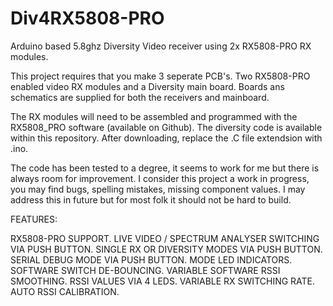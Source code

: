 # Div4RX5808-PRO
Arduino based 5.8ghz  Diversity Video receiver using 2x RX5808-PRO RX modules.

This project requires that you make 3 seperate PCB's. Two RX5808-PRO enabled video RX modules and a Diversity main board.
Boards ans schematics are supplied for both the receivers and mainboard.

The RX modules will need to be assembled and programmed with the RX5808_PRO software (available on Github).
The diversity code is available within this repository. After downloading, replace the .C file extendsion with .ino.

The code has been tested to a degree, it seems to work for me but there is always room for improvement.
I consider this project a work in progress, you may find bugs, spelling mistakes, missing component values. 
I may address this in future but for most folk it should not be hard to build.

FEATURES:

  RX5808-PRO SUPPORT.
  LIVE VIDEO / SPECTRUM ANALYSER SWITCHING VIA PUSH BUTTON.
  SINGLE RX OR DIVERSITY MODES VIA PUSH BUTTON.
  SERIAL DEBUG MODE VIA PUSH BUTTON.
  MODE LED INDICATORS.
  SOFTWARE SWITCH DE-BOUNCING.
  VARIABLE SOFTWARE RSSI SMOOTHING.
  RSSI VALUES VIA 4 LEDS.
  VARIABLE RX SWITCHING RATE.
  AUTO RSSI CALIBRATION.
